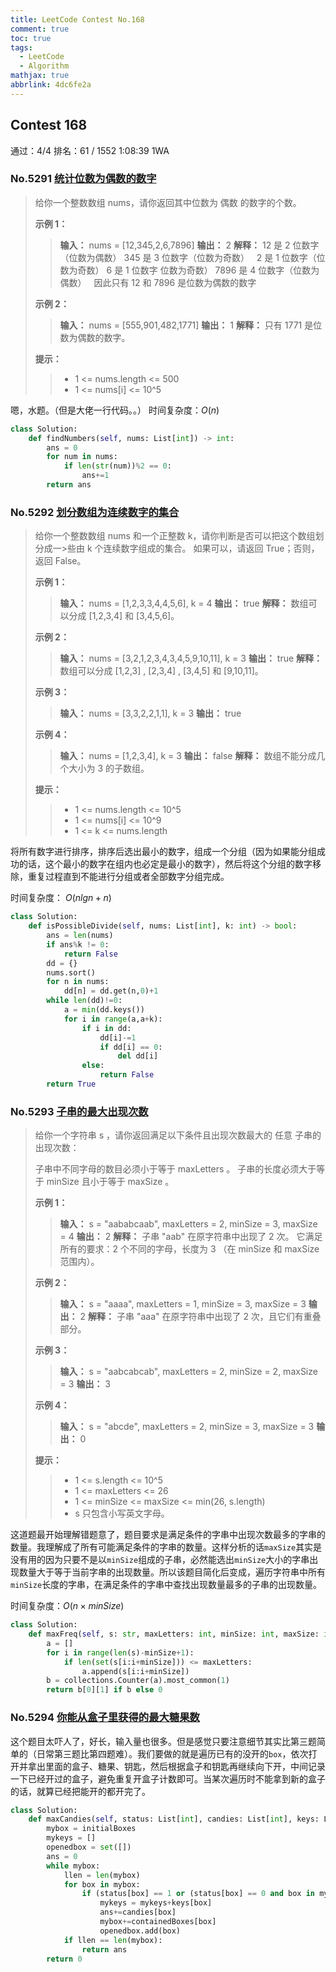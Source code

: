 ```yaml
---
title: LeetCode Contest No.168
comment: true
toc: true
tags:
  - LeetCode
  - Algorithm
mathjax: true
abbrlink: 4dc6fe2a
---
```

  
  
  
## Contest 168

通过：4/4  排名：61 / 1552  1:08:39  1WA

### No.5291 [统计位数为偶数的数字](https://leetcode-cn.com/problems/find-numbers-with-even-number-of-digits/)

>给你一个整数数组 nums，请你返回其中位数为 偶数 的数字的个数。
>
>**示例 1：**
>
>>**输入：** nums = [12,345,2,6,7896]
>>**输出：** 2
>>**解释：**
>>12 是 2 位数字（位数为偶数）
>>345 是 3 位数字（位数为奇数）  
>>2 是 1 位数字（位数为奇数）
>>6 是 1 位数字 位数为奇数）
>>7896 是 4 位数字（位数为偶数）  
>>因此只有 12 和 7896 是位数为偶数的数字
>
>**示例 2：**
>
>>**输入：** nums = [555,901,482,1771]
>>**输出：** 1
>>**解释：**
>>只有 1771 是位数为偶数的数字。
>
>**提示：**
>
>>- 1 <= nums.length <= 500
>>- 1 <= nums[i] <= 10^5

嗯，水题。（但是大佬一行代码。。）
时间复杂度：$O(n)$

``` python
class Solution:
    def findNumbers(self, nums: List[int]) -> int:
        ans = 0
        for num in nums:
            if len(str(num))%2 == 0:
                ans+=1
        return ans
```

<!-- more -->

### No.5292 [划分数组为连续数字的集合](https://leetcode-cn.com/problems/divide-array-in-sets-of-k-consecutive-numbers/)

>给你一个整数数组 nums 和一个正整数 k，请你判断是否可以把这个数组划分成一>些由 k 个连续数字组成的集合。
>如果可以，请返回 True；否则，返回 False。
>
>**示例 1：**
>
>>**输入：** nums = [1,2,3,3,4,4,5,6], k = 4
>>**输出：** true
>>**解释：** 数组可以分成 [1,2,3,4] 和 [3,4,5,6]。
>
>**示例 2：**
>
>>**输入：** nums = [3,2,1,2,3,4,3,4,5,9,10,11], k = 3
>>**输出：** true
>>**解释：** 数组可以分成 [1,2,3] , [2,3,4] , [3,4,5] 和 [9,10,11]。
>
>**示例 3：**
>
>>**输入：** nums = [3,3,2,2,1,1], k = 3
>>**输出：** true
>
>**示例 4：**
>
>>**输入：** nums = [1,2,3,4], k = 3
>>**输出：** false
>>**解释：** 数组不能分成几个大小为 3 的子数组。
>
>**提示：**
>
>>- 1 <= nums.length <= 10^5
>>- 1 <= nums[i] <= 10^9
>>- 1 <= k <= nums.length

将所有数字进行排序，排序后选出最小的数字，组成一个分组（因为如果能分组成功的话，这个最小的数字在组内也必定是最小的数字），然后将这个分组的数字移除，重复过程直到不能进行分组或者全部数字分组完成。

时间复杂度： $O(nlgn+n)$

``` python
class Solution:
    def isPossibleDivide(self, nums: List[int], k: int) -> bool:
        ans = len(nums)
        if ans%k != 0:
            return False
        dd = {}
        nums.sort()
        for n in nums:
            dd[n] = dd.get(n,0)+1
        while len(dd)!=0:
            a = min(dd.keys())
            for i in range(a,a+k):
                if i in dd:
                    dd[i]-=1
                    if dd[i] == 0:
                        del dd[i]
                else:
                    return False
        return True
```
  
### No.5293 [子串的最大出现次数](https://leetcode-cn.com/problems/maximum-number-of-occurrences-of-a-substring/)

>给你一个字符串 s ，请你返回满足以下条件且出现次数最大的 任意 子串的出现次数：
>
>子串中不同字母的数目必须小于等于 maxLetters 。
>子串的长度必须大于等于 minSize 且小于等于 maxSize 。
>
>**示例 1：**
>
>>**输入：** s = "aababcaab", maxLetters = 2, minSize = 3, maxSize = 4
>>**输出：** 2
>>**解释：** 子串 "aab" 在原字符串中出现了 2 次。
>>它满足所有的要求：2 个不同的字母，长度为 3 （在 minSize 和 maxSize 范围内）。
>
>**示例 2：**
>
>>**输入：** s = "aaaa", maxLetters = 1, minSize = 3, maxSize = 3
>>**输出：** 2
>>**解释：** 子串 "aaa" 在原字符串中出现了 2 次，且它们有重叠部分。
>
>**示例 3：**
>
>>**输入：** s = "aabcabcab", maxLetters = 2, minSize = 2, maxSize = 3
>>**输出：** 3
>
>**示例 4：**
>
>>**输入：** s = "abcde", maxLetters = 2, minSize = 3, maxSize = 3
>>**输出：** 0
>
>**提示：**
>
>>- 1 <= s.length <= 10^5
>>- 1 <= maxLetters <= 26
>>- 1 <= minSize <= maxSize <= min(26, s.length)
>>- s 只包含小写英文字母。

这道题最开始理解错题意了，题目要求是满足条件的字串中出现次数最多的字串的数量。我理解成了所有可能满足条件的字串的数量。这样分析的话`maxSize`其实是没有用的因为只要不是以`minSize`组成的子串，必然能选出`minSize`大小的字串出现数量大于等于当前字串的出现数量。所以该题目简化后变成，遍历字符串中所有`minSize`长度的字串，在满足条件的字串中查找出现数量最多的子串的出现数量。

时间复杂度：$O(n \times minSize)$

``` python
class Solution:
    def maxFreq(self, s: str, maxLetters: int, minSize: int, maxSize: int) -> int:
        a = []
        for i in range(len(s)-minSize+1):
            if len(set(s[i:i+minSize])) <= maxLetters:
                a.append(s[i:i+minSize])
        b = collections.Counter(a).most_common(1)
        return b[0][1] if b else 0
```
  
### No.5294 [你能从盒子里获得的最大糖果数](https://leetcode-cn.com/problems/maximum-candies-you-can-get-from-boxes/)

这个题目太吓人了，好长，输入量也很多。但是感觉只要注意细节其实比第三题简单的（日常第三题比第四题难）。我们要做的就是遍历已有的没开的`box`，依次打开并拿出里面的盒子、糖果、钥匙，然后根据盒子和钥匙再继续向下开，中间记录一下已经开过的盒子，避免重复开盒子计数即可。当某次遍历时不能拿到新的盒子的话，就算已经把能开的都开完了。

``` python
class Solution:
    def maxCandies(self, status: List[int], candies: List[int], keys: List[List[int]], containedBoxes: List[List[int]], initialBoxes: List[int]) -> int:
        mybox = initialBoxes
        mykeys = []
        openedbox = set([])
        ans = 0
        while mybox:
            llen = len(mybox)
            for box in mybox:
                if (status[box] == 1 or (status[box] == 0 and box in mykeys)) and box not in openedbox:
                    mykeys = mykeys+keys[box]
                    ans+=candies[box]
                    mybox+=containedBoxes[box]
                    openedbox.add(box)
            if llen == len(mybox):
                return ans
        return 0
```
